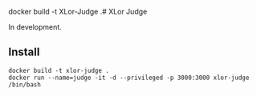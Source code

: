 docker build -t XLor-Judge .# XLor Judge

In development.

## Install

```
docker build -t xlor-judge .
docker run --name=judge -it -d --privileged -p 3000:3000 xlor-judge /bin/bash
```
